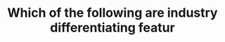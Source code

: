 ---
layout: answer
title: "Which of the following are industry differentiating featur"
blurb: "<p>You cannot format an EBS volume without losing data. But the other options are all valid for EBS.</p>
<p><q>For current-generation volumes attached to c"
quid: 204
---